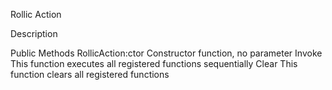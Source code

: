 Rollic Action

Description

Public Methods
RollicAction:ctor                  Constructor function, no parameter
Invoke                             This function executes all registered functions sequentially
Clear                              This function clears all registered functions
	